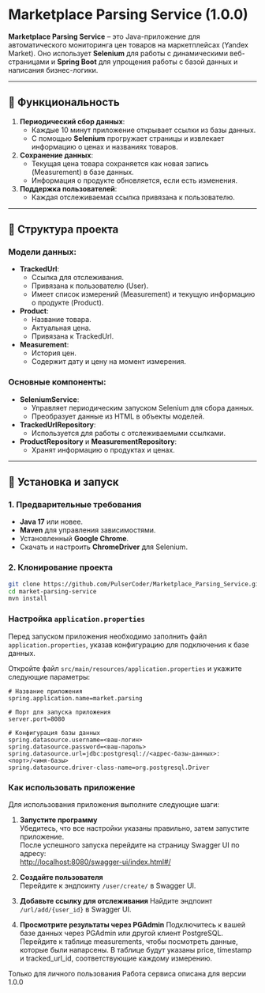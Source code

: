 # Marketplace Parsing Service (1.0.0)

**Marketplace Parsing Service** – это Java-приложение для автоматического мониторинга цен товаров на маркетплейсах (Yandex Market). Оно использует **Selenium** для работы с динамическими веб-страницами и **Spring Boot** для упрощения работы с базой данных и написания бизнес-логики. 

---

## 🔧 Функциональность

1. **Периодический сбор данных**:
    - Каждые 10 минут приложение открывает ссылки из базы данных.
    - С помощью **Selenium** прогружает страницы и извлекает информацию о ценах и названиях товаров.
2. **Сохранение данных**:
    - Текущая цена товара сохраняется как новая запись (Measurement) в базе данных.
    - Информация о продукте обновляется, если есть изменения.
3. **Поддержка пользователей**:
    - Каждая отслеживаемая ссылка привязана к пользователю.

---

## 📂 Структура проекта

### Модели данных:

- **TrackedUrl**:
    - Ссылка для отслеживания.
    - Привязана к пользователю (User).
    - Имеет список измерений (Measurement) и текущую информацию о продукте (Product).
- **Product**:
    - Название товара.
    - Актуальная цена.
    - Привязана к TrackedUrl.
- **Measurement**:
    - История цен.
    - Содержит дату и цену на момент измерения.

### Основные компоненты:

- **SeleniumService**:
    - Управляет периодическим запуском Selenium для сбора данных.
    - Преобразует данные из HTML в объекты моделей.
- **TrackedUrlRepository**:
    - Используется для работы с отслеживаемыми ссылками.
- **ProductRepository** и **MeasurementRepository**:
    - Хранят информацию о продуктах и ценах.

---

## 🚀 Установка и запуск

### 1. Предварительные требования

- **Java 17** или новее.
- **Maven** для управления зависимостями.
- Установленный **Google Chrome**.
- Скачать и настроить **ChromeDriver** для Selenium.

### 2. Клонирование проекта

```bash
git clone https://github.com/PulserCoder/Marketplace_Parsing_Service.git
cd market-parsing-service
mvn install
```
### Настройка `application.properties`

Перед запуском приложения необходимо заполнить файл `application.properties`, указав конфигурацию для подключения к базе данных.

Откройте файл `src/main/resources/application.properties` и укажите следующие параметры:

```properties
# Название приложения
spring.application.name=market.parsing

# Порт для запуска приложения
server.port=8080

# Конфигурация базы данных
spring.datasource.username=<ваш-логин>
spring.datasource.password=<ваш-пароль>
spring.datasource.url=jdbc:postgresql://<адрес-базы-данных>:<порт>/<имя-базы>
spring.datasource.driver-class-name=org.postgresql.Driver
```

### Как использовать приложение

Для использования приложения выполните следующие шаги:

1. **Запустите программу**  
   Убедитесь, что все настройки указаны правильно, затем запустите приложение.  
   После успешного запуска перейдите на страницу Swagger UI по адресу:  
   [http://localhost:8080/swagger-ui/index.html#/](http://localhost:8080/swagger-ui/index.html#/)

2. **Создайте пользователя**  
   Перейдите к эндпоинту `/user/create/` в Swagger UI.
3. **Добавьте ссылку для отслеживания**
   Найдите эндпоинт `/url/add/{user_id}` в Swagger UI.

4. **Просмотрите результаты через PGAdmin**
Подключитесь к вашей базе данных через PGAdmin или другой клиент PostgreSQL.
Перейдите к таблице measurements, чтобы посмотреть данные, которые были напарсены.
В таблице будут указаны price, timestamp и tracked_url_id, соответствующие каждому измерению.


Только для личного пользования
Работа сервиса описана для версии 1.0.0

